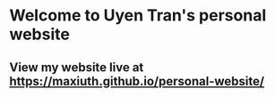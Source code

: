 # Welcome to Uyen Tran's personal website

## View my website live at https://maxiuth.github.io/personal-website/
